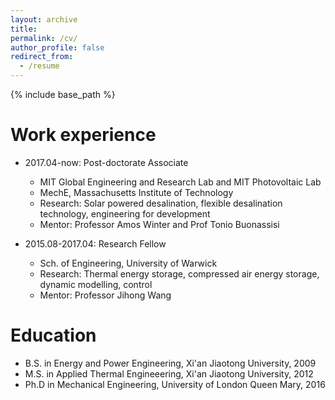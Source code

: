 ```yaml
---
layout: archive
title: 
permalink: /cv/
author_profile: false
redirect_from:
  - /resume
---
```


{% include base_path %}

Work experience
======
* 2017.04-now: Post-doctorate Associate
  * MIT Global Engineering and Research Lab and MIT Photovoltaic Lab 
  * MechE, Massachusetts Institute of Technology 
  * Research: Solar powered desalination, flexible desalination technology, engineering for development
  * Mentor: Professor Amos Winter and Prof Tonio Buonassisi

* 2015.08-2017.04: Research Fellow
  * Sch. of Engineering, University of Warwick
  * Research: Thermal energy storage, compressed air energy storage, dynamic modelling, control
  * Mentor: Professor Jihong Wang


Education
======
* B.S. in Energy and Power Engineering, Xi'an Jiaotong University, 2009
* M.S. in Applied Thermal Engineeering, Xi'an Jiaotong University, 2012
* Ph.D in Mechanical Engineering, University of London Queen Mary, 2016 


  

